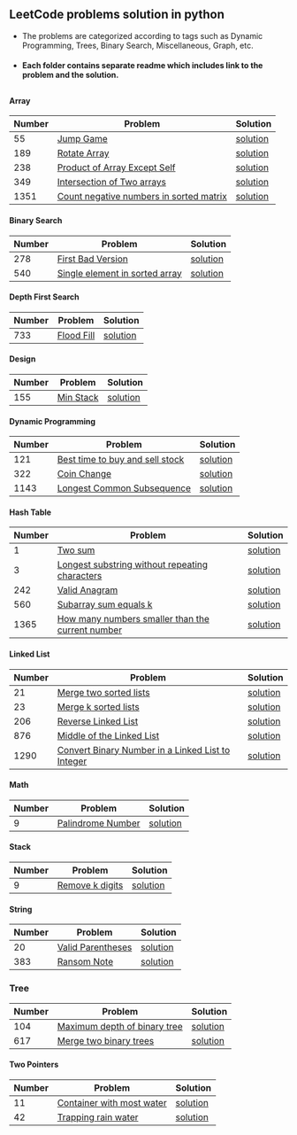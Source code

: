 ## LeetCode problems solution in python
* The problems are categorized according to tags such as Dynamic Programming, Trees, Binary Search, Miscellaneous, Graph, etc. 
* #### Each folder contains separate readme which includes link to the problem and the solution. 

## 

#### Array
|  Number | Problem |   Solution |
| --- | --- | --- |
|  55 | [Jump Game](https://leetcode.com/problems/jump-game/) | [solution](/Array/jump_game.py)|
|  189 | [Rotate Array](https://leetcode.com/problems/rotate-array/) | [solution](/Array/Rotate_Array.py)|
|  238 | [Product of Array Except Self](https://leetcode.com/problems/product-of-array-except-self/) | [solution](/Array/Product_of_Array_Except_Self.py)|
|  349 | [Intersection of Two arrays](https://leetcode.com/problems/intersection-of-two-arrays/) | [solution](/Array/intersection_of_two_arrays.py)|
|  1351 | [Count negative numbers in sorted matrix](https://leetcode.com/problems/count-negative-numbers-in-a-sorted-matrix/) | [solution](/Array/count_negative_numbers_in_sorted_matrix.py)|

#### Binary Search
|  Number | Problem |   Solution |
| --- | --- | --- |
|  278 | [First Bad Version](https://leetcode.com/problems/first-bad-version/) | [solution](/Binary%20Search/first_bad_version.py)|
|  540 | [Single element in sorted array](https://leetcode.com/problems/single-element-in-a-sorted-array/) | [solution](/Binary%20Search/single_element_in_sorted_array.py)|

#### Depth First Search
|  Number | Problem |   Solution |
| --- | --- | --- |
|  733 | [Flood Fill](https://leetcode.com/problems/flood-fill/) | [solution](/Depth%20First%Search/flood_fill.py)|

#### Design
|  Number | Problem |   Solution |
| --- | --- | --- |
|  155 | [Min Stack](https://leetcode.com/problems/min-stack/) | [solution](/Design/min_stack.py)|

#### Dynamic Programming
|  Number | Problem |   Solution |
| --- | --- | --- |
|  121 | [Best time to buy and sell stock](https://leetcode.com/problems/best-time-to-buy-and-sell-stock/) | [solution](/Dynamic%20Programming/Best_time_to_buy_and_sell_stock.py)|
|  322 | [Coin Change](https://leetcode.com/problems/coin-change/) | [solution](/Dynamic%20Programming/Coin_Change.py)|
|  1143 | [Longest Common Subsequence](https://leetcode.com/problems/longest-common-subsequence/) | [solution](/Dynamic%20Programming/Longest_Common_Subsequence.py)|

#### Hash Table
|  Number | Problem |   Solution |
| --- | --- | --- |
|  1 | [Two sum](https://leetcode.com/problems/two-sum/) | [solution](/Hash%20Table/Two_sum.py)|
|  3 | [Longest substring without repeating characters](https://leetcode.com/problems/longest-substring-without-repeating-characters/) | [solution](/Hash%20Table/Longest_substring_without_repeating_characters.py)|
|  242 | [Valid Anagram](https://leetcode.com/problems/valid-anagram/) | [solution](/Hash%20Table/Valid_Anagram.py)|
|  560 | [Subarray sum equals k](https://leetcode.com/problems/subarray-sum-equals-k/) | [solution](/Hash%20Table/Subarray_sum_equals_k.py)|
|  1365 | [How many numbers smaller than the current number](https://leetcode.com/problems/how-many-numbers-are-smaller-than-the-current-number/) | [solution](/Hash%20Table/how_many_numbers_smaller_than_the_current_number.py)|

#### Linked List
|  Number | Problem |   Solution |
| --- | --- | --- |
|  21 | [Merge two sorted lists](https://leetcode.com/problems/merge-two-sorted-lists/) | [solution](/Linked%20List/merge_two_sorted_list.py)|
|  23 | [Merge k sorted lists](https://leetcode.com/problems/merge-k-sorted-lists/) | [solution](/Linked%20List/merge_k_sorted_lists.py)|
|  206 | [Reverse Linked List](https://leetcode.com/problems/reverse-linked-list/) | [solution](/Linked%20List/reverse_linked_list.py)|
|  876 | [Middle of the Linked List](https://leetcode.com/problems/middle-of-the-linked-list/) | [solution](/Linked%20List/middle_of_the_linked_list.py)|
|  1290 | [Convert Binary Number in a Linked List to Integer](https://leetcode.com/problems/convert-binary-number-in-a-linked-list-to-integer/) | [solution](/Linked%20List/convert_binary_Number_in_linked_list_to_integer.py)|

#### Math
|  Number | Problem |   Solution |
| --- | --- | --- |
|  9 | [Palindrome Number](https://leetcode.com/problems/palindrome-number/) | [solution](/Math/palindrome.py)|

#### Stack
|  Number | Problem |   Solution |
| --- | --- | --- |
|  9 | [Remove k digits](https://leetcode.com/problems/remove-k-digits/) | [solution](/Stack/remove_k_digits.py)|

#### String

|  Number | Problem |   Solution |
| --- | --- | --- |
|  20 | [Valid Parentheses](https://leetcode.com/problems/valid-parentheses/) | [solution](/String/valid-parentheses.py)|
|  383 | [Ransom Note](https://leetcode.com/problems/ransom-note/) | [solution](/String/ransom_note.py)|

### Tree

|  Number | Problem |   Solution |
| --- | --- | --- |
|  104 | [Maximum depth of binary tree](https://leetcode.com/problems/maximum-depth-of-binary-tree/) | [solution](/Tree/maximum_depth_of_binary_tree.py)|
|  617 | [Merge two binary trees](https://leetcode.com/problems/merge-two-binary-trees/) | [solution](/Tree/merge_two_binary_trees.py)|


#### Two Pointers
|  Number | Problem |   Solution |
| --- | --- | --- |
|  11 | [Container with most water](https://leetcode.com/problems/container-with-most-water/) | [solution](/Two%20Pointers/container_with_most_water.py)|
|  42 | [Trapping rain water](https://leetcode.com/problems/trapping-rain-water/) | [solution](/Two%20Pointers/trapping_rain_water.py)|
